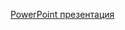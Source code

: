 [PowerPoint  презентация](https://docs.google.com/presentation/d/1NYdgtbS-oeLTxtOT-9dfOdlZ8CBw6JHE/edit?usp=drive_link&ouid=117734474283767013945&rtpof=true&sd=true)
